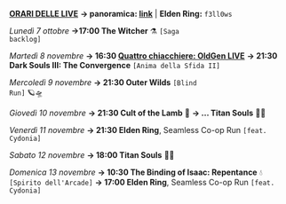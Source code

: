 <b><u>ORARI DELLE LIVE</u></b>
<b>→ panoramica: <a href="https://trello.com/b/iKwdSGf3/sabaku">link</a></b> | <b>Elden Ring:</b> <code>f3ll0ws</code>

<i>Lunedì 7 ottobre</i>
<b>→17:00 The Witcher</b> ⚗️ <code>[Saga backlog]</code>

<i>Martedì 8 novembre</i>
<b>→ 16:30 <a href="https://www.twitch.tv/oldgenproject">Quattro chiacchiere: OldGen LIVE</a></b>
<b>→ 21:30 Dark Souls III: The Convergence</b> <code>[Anima della Sfida II]</code>

<i>Mercoledì 9 novembre</i>
<b>→ 21:30 Outer Wilds</b> <code>[Blind Run]</code> 🪐🛸

<i>Giovedì 10 novembre</i>
<b>→ 21:30 Cult of the Lamb</b> 🥩
<b>→ ... Titan Souls</b> 🏹🗿

<i>Venerdì 11 novembre</i>
<b>→ 21:30 Elden Ring</b>, Seamless Co-op Run <code>[feat. Cydonia]</code>

<i>Sabato 12 novembre</i>
<b>→ 18:00 Titan Souls</b> 🏹🗿

<i>Domenica 13 novembre</i>
<b>→ 10:30 The Binding of Isaac: Repentance</b> 💧 <code>[Spirito dell'Arcade]</code>
<b>→ 17:00 Elden Ring</b>, Seamless Co-op Run <code>[feat. Cydonia]</code>
